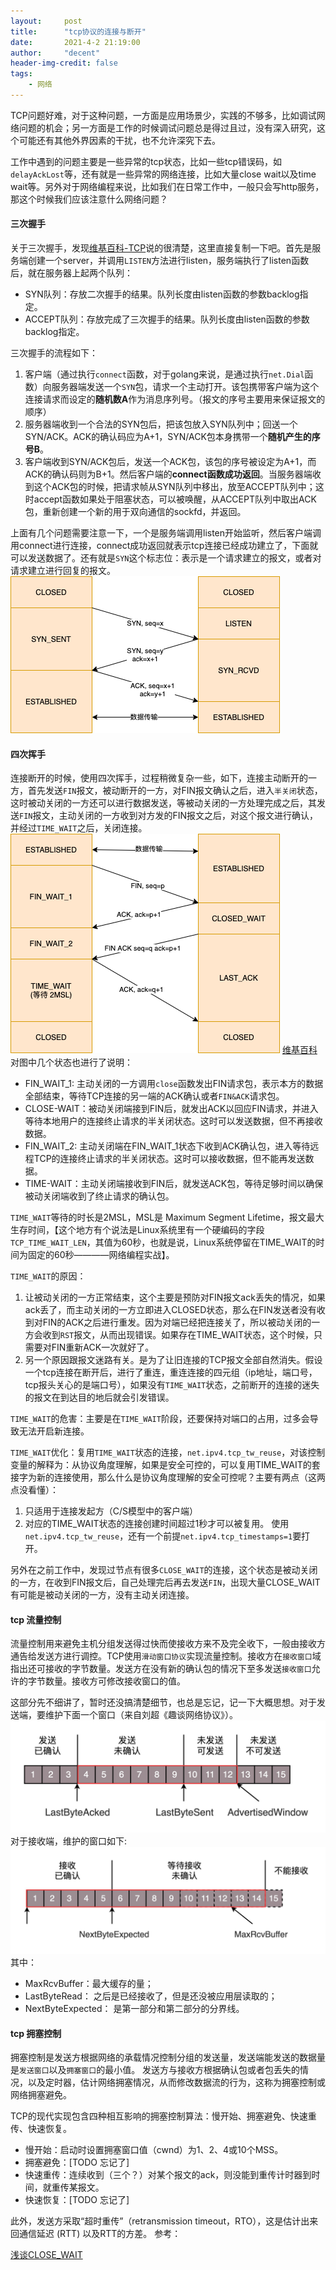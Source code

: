 ```yaml
---
layout:     post
title:      "tcp协议的连接与断开"
date:       2021-4-2 21:19:00
author:     "decent"
header-img-credit: false
tags:
    - 网络
---
```


TCP问题好难，对于这种问题，一方面是应用场景少，实践的不够多，比如调试网络问题的机会；另一方面是工作的时候调试问题总是得过且过，没有深入研究，这个可能还有其他外界因素的干扰，也不允许深究下去。

工作中遇到的问题主要是一些异常的tcp状态，比如一些tcp错误码，如`delayAckLost`等，还有就是一些异常的网络连接，比如大量close wait以及time wait等。另外对于网络编程来说，比如我们在日常工作中，一般只会写http服务，那这个时候我们应该注意什么网络问题？

#### 三次握手
关于三次握手，发现[维基百科-TCP](https://zh.wikipedia.org/wiki/%E4%BC%A0%E8%BE%93%E6%8E%A7%E5%88%B6%E5%8D%8F%E8%AE%AE)说的很清楚，这里直接复制一下吧。首先是服务端创建一个server，并调用`LISTEN`方法进行listen，服务端执行了listen函数后，就在服务器上起两个队列：
* SYN队列：存放二次握手的结果。队列长度由listen函数的参数backlog指定。
* ACCEPT队列：存放完成了三次握手的结果。队列长度由listen函数的参数backlog指定。

三次握手的流程如下：
1. 客户端（通过执行`connect`函数，对于golang来说，是通过执行`net.Dial`函数）向服务器端发送一个`SYN`包，请求一个主动打开。该包携带客户端为这个连接请求而设定的**随机数A**作为消息序列号。（报文的序号主要用来保证报文的顺序）
2. 服务器端收到一个合法的SYN包后，把该包放入SYN队列中；回送一个SYN/ACK。ACK的确认码应为A+1，SYN/ACK包本身携带一个**随机产生的序号B**。
3. 客户端收到SYN/ACK包后，发送一个ACK包，该包的序号被设定为A+1，而ACK的确认码则为B+1。然后客户端的**connect函数成功返回**。当服务器端收到这个ACK包的时候，把请求帧从SYN队列中移出，放至ACCEPT队列中；这时accept函数如果处于阻塞状态，可以被唤醒，从ACCEPT队列中取出ACK包，重新创建一个新的用于双向通信的sockfd，并返回。

上面有几个问题需要注意一下，一个是服务端调用listen开始监听，然后客户端调用connect进行连接，connect成功返回就表示tcp连接已经成功建立了，下面就可以发送数据了。还有就是`SYN`这个标志位：表示是一个请求建立的报文，或者对请求建立进行回复的报文。
![java-javascript](/img/in-post/tcp/tcp-connect.png)

#### 四次挥手
连接断开的时候，使用四次挥手，过程稍微复杂一些，如下，连接主动断开的一方，首先发送`FIN`报文，被动断开的一方，对FIN报文确认之后，进入`半关闭`状态，这时被动关闭的一方还可以进行数据发送，等被动关闭的一方处理完成之后，其发送`FIN`报文，主动关闭的一方收到对方发的FIN报文之后，对这个报文进行确认，并经过`TIME_WAIT`之后，关闭连接。
![java-javascript](/img/in-post/tcp/four.png)
[维基百科](https://zh.wikipedia.org/wiki/%E4%BC%A0%E8%BE%93%E6%8E%A7%E5%88%B6%E5%8D%8F%E8%AE%AE)对图中几个状态也进行了说明：
* FIN_WAIT_1: 主动关闭的一方调用`close`函数发出FIN请求包，表示本方的数据全部结束，等待TCP连接的另一端的ACK确认或者`FIN&ACK`请求包。
* CLOSE-WAIT：被动关闭端接到FIN后，就发出ACK以回应FIN请求，并进入等待本地用户的连接终止请求的半关闭状态。这时可以发送数据，但不再接收数据。
* FIN_WAIT_2: 主动关闭端在FIN_WAIT_1状态下收到ACK确认包，进入等待远程TCP的连接终止请求的半关闭状态。这时可以接收数据，但不能再发送数据。
* TIME-WAIT：主动关闭端接收到FIN后，就发送ACK包，等待足够时间以确保被动关闭端收到了终止请求的确认包。

`TIME_WAIT`等待的时长是2MSL，MSL是 Maximum Segment Lifetime，报文最大生存时间，【这个地方有个说法是Linux系统里有一个硬编码的字段`TCP_TIME_WAIT_LEN`，其值为60秒，也就是说，Linux系统停留在TIME_WAIT的时间为固定的60秒————网络编程实战】。

`TIME_WAIT`的原因：
1. 让被动关闭的一方正常结束，这个主要是预防对FIN报文ack丢失的情况，如果ack丢了，而主动关闭的一方立即进入CLOSED状态，那么在FIN发送者没有收到对FIN的ACK之后进行重发。因为对端已经把连接关了，所以被动关闭的一方会收到`RST`报文，从而出现错误。如果存在TIME_WAIT状态，这个时候，只需要对FIN重新ACK一次就好了。
2. 另一个原因跟报文迷路有关。是为了让旧连接的TCP报文全部自然消失。假设一个tcp连接在断开后，进行了重连，重连连接的四元组（ip地址，端口号，tcp报头关心的是端口号），如果没有`TIME_WAIT`状态，之前断开的连接的迷失的报文在到达目的地后就会引发错误。

`TIME_WAIT`的危害：主要是在`TIME_WAIT`阶段，还要保持对端口的占用，过多会导致无法开启新连接。

`TIME_WAIT`优化：复用`TIME_WAIT`状态的连接，`net.ipv4.tcp_tw_reuse`，对该控制变量的解释为：从协议角度理解，如果是安全可控的，可以复用TIME_WAIT的套接字为新的连接使用，那么什么是协议角度理解的安全可控呢？主要有两点（这两点没看懂）：
1. 只适用于连接发起方（C/S模型中的客户端）
2. 对应的TIME_WAIT状态的连接创建时间超过1秒才可以被复用。
使用`net.ipv4.tcp_tw_reuse`，还有一个前提`net.ipv4.tcp_timestamps=1`要打开。

另外在之前工作中，发现过节点有很多`CLOSE_WAIT`的连接，这个状态是被动关闭的一方，在收到FIN报文后，自己处理完后再去发送`FIN`，出现大量CLOSE_WAIT有可能是被动关闭的一方，没有主动关闭连接。

#### tcp 流量控制
流量控制用来避免主机分组发送得过快而使接收方来不及完全收下，一般由接收方通告给发送方进行调控。TCP使用`滑动窗口协议`实现流量控制。接收方在`接收窗口`域指出还可接收的字节数量。发送方在没有新的确认包的情况下至多发送`接收窗口`允许的字节数量。接收方可修改接收窗口的值。

这部分先不细讲了，暂时还没搞清楚细节，也总是忘记，记一下大概思想。对于发送端，要维护下面一个窗口（来自刘超《趣谈网络协议》）。
![java-javascript](/img/in-post/tcp/send-window.jpeg)
对于接收端，维护的窗口如下:
![java-javascript](/img/in-post/tcp/recv-window.jpeg)
其中：
* MaxRcvBuffer：最大缓存的量；
* LastByteRead： 之后是已经接收了，但是还没被应用层读取的；
* NextByteExpected： 是第一部分和第二部分的分界线。

#### tcp 拥塞控制
拥塞控制是发送方根据网络的承载情况控制分组的发送量，发送端能发送的数据量是`发送窗口`以及`拥塞窗口`的最小值。
发送方与接收方根据确认包或者包丢失的情况，以及定时器，估计网络拥塞情况，从而修改数据流的行为，这称为拥塞控制或网络拥塞避免。

TCP的现代实现包含四种相互影响的拥塞控制算法：慢开始、拥塞避免、快速重传、快速恢复。
* 慢开始：启动时设置拥塞窗口值（cwnd）为1、2、4或10个MSS。
* 拥塞避免：[TODO 忘记了]
* 快速重传：连续收到（三个？）对某个报文的ack，则没能到重传计时器到时间，就重传某报文。
* 快速恢复：[TODO 忘记了]

此外，发送方采取“超时重传”（retransmission timeout，RTO），这是估计出来回通信延迟 (RTT) 以及RTT的方差。
参考：

[浅谈CLOSE_WAIT](https://blog.huoding.com/2016/01/19/488)